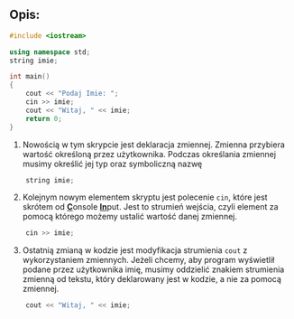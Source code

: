 ## Opis:
```cpp
#include <iostream>

using namespace std;
string imie;

int main()
{
    cout << "Podaj Imie: ";
    cin >> imie;
    cout << "Witaj, " << imie;
    return 0;
}
```

1. Nowością w tym skrypcie jest deklaracja zmiennej. Zmienna przybiera wartość określoną przez użytkownika. Podczas określania zmiennej musimy określić jej typ oraz symboliczną nazwę
```cpp
    string imie;
```
2. Kolejnym nowym elementem skryptu jest polecenie `cin`, które jest skrótem od <ins>**C**</ins>onsole <ins>**In**</ins>put. Jest to strumień wejścia, czyli element za pomocą którego możemy ustalić wartość danej zmiennej.
```cpp
    cin >> imie;
```
3. Ostatnią zmianą w kodzie jest modyfikacja strumienia `cout` z wykorzystaniem zmiennych. Jeżeli chcemy, aby program wyświetlił podane przez użytkownika imię, musimy oddzielić znakiem strumienia zmienną od tekstu, który deklarowany jest w kodzie, a nie za pomocą zmiennej.
```cpp
    cout << "Witaj, " << imie;
```